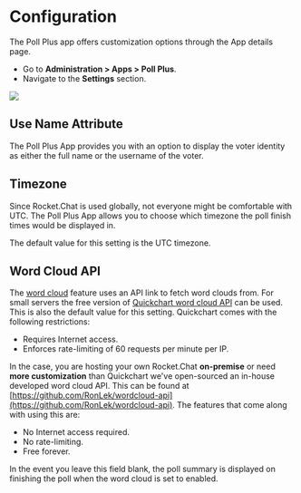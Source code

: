 # Configuration

The Poll Plus app offers customization options through the App details page.

* Go to **Administration > Apps > Poll Plus**.
* Navigate to the **Settings** section.

![](../../../../.gitbook/assets/poll\_settings.jpg)

## Use Name Attribute

The Poll Plus App provides you with an option to display the voter identity as either the full name or the username of the voter.

## Timezone

Since Rocket.Chat is used globally, not everyone might be comfortable with UTC. The Poll Plus App allows you to choose which timezone the poll finish times would be displayed in.

The default value for this setting is the UTC timezone.

## Word Cloud API

The [word cloud](https://github.com/RocketChat/docs/tree/5b094b49dc67c76d97a30a786a914ee16d5772b0/guides/app-guides/guides/word-cloud.md) feature uses an API link to fetch word clouds from. For small servers the free version of [Quickchart word cloud API](http://quickchart.io/documentation/word-cloud-api/) can be used. This is also the default value for this setting. Quickchart comes with the following restrictions:

* Requires Internet access.
* Enforces rate-limiting of 60 requests per minute per IP.

In the case, you are hosting your own Rocket.Chat **on-premise** or need **more customization** than Quickchart we've open-sourced an in-house developed word cloud API. This can be found at [https://github.com/RonLek/wordcloud-api](https://github.com/RonLek/wordcloud-api). The features that come along with using this are:

* No Internet access required.
* No rate-limiting.
* Free forever.

In the event you leave this field blank, the poll summary is displayed on finishing the poll when the word cloud is set to enabled.
